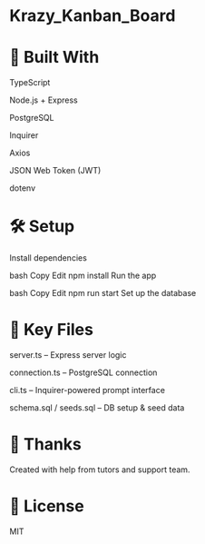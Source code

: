 # Krazy_Kanban_Board



# 🧰 Built With
TypeScript

Node.js + Express

PostgreSQL

Inquirer

Axios

JSON Web Token (JWT)

dotenv

# 🛠 Setup
Install dependencies

bash
Copy
Edit
npm install
Run the app

bash
Copy
Edit
npm run start
Set up the database

# 📁 Key Files
server.ts – Express server logic

connection.ts – PostgreSQL connection

cli.ts – Inquirer-powered prompt interface

schema.sql / seeds.sql – DB setup & seed data

# 🙏 Thanks
Created with help from tutors and support team.

# 📜 License
MIT

